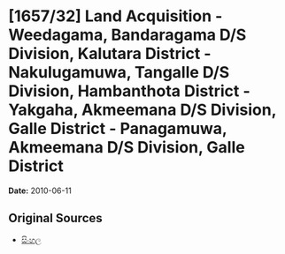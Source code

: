 # [1657/32] Land Acquisition - Weedagama, Bandaragama D/S Division, Kalutara District - Nakulugamuwa, Tangalle D/S Division, Hambanthota District - Yakgaha, Akmeemana D/S Division, Galle District - Panagamuwa, Akmeemana D/S Division, Galle District

**Date:** 2010-06-11

## Original Sources

- [සිංහල](https://documents.gov.lk/view/extra-gazettes/2010/6/1657-32_S.pdf)
